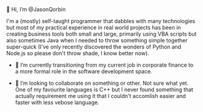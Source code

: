 👋 Hi, I’m @JasonQorbin

I'm a (mostly) self-taught programmer that dabbles with many technologies but most of my practical experience in real world projects has been in creating business tools both small and large, primarily using VBA scripts but also sometimes Java when I needed to throw something simple together super-quick (I've only recently discovered the wonders of Python and Node.js so please don't throw shade, I know better now).

- 🌱 I’m currently transitioning from my current job in corporate finance to a more formal role in the software development space.

- 💞️ I’m looking to collaborate on something or other. Not sure what yet. One of my favourite languages is C++ but I never found something that actually requirement me using it that I couldn't accomlish easier and faster with less vebose language.


<!---
JasonQorbin/JasonQorbin is a ✨ special ✨ repository because its `README.md` (this file) appears on your GitHub profile.
You can click the Preview link to take a look at your changes.
--->
